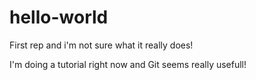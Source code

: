 # hello-world
First rep and i'm not sure what it really does!

I'm doing a tutorial right now and Git seems really usefull!
